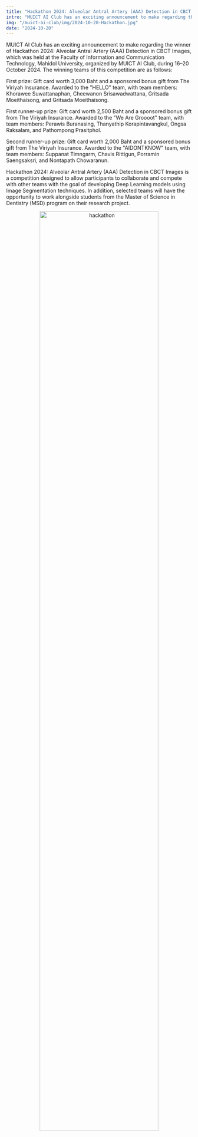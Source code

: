 ```yaml
---
title: "Hackathon 2024: Alveolar Antral Artery (AAA) Detection in CBCT Images"
intro: "MUICT AI Club has an exciting announcement to make regarding the winner of Hackathon 2024: Alveolar Antral Artery (AAA) Detection in CBCT Images"
img: "/muict-ai-club/img/2024-10-20-Hackathon.jpg"
date: "2024-10-20"
---
```

MUICT AI Club has an exciting announcement to make regarding the winner of Hackathon 2024: Alveolar Antral Artery (AAA) Detection in CBCT Images, which was held at the Faculty of Information and Communication Technology, Mahidol University, organized by MUICT AI Club, during 16–20 October 2024. The winning teams of this competition are as follows:

First prize: Gift card worth 3,000 Baht and a sponsored bonus gift from The Viriyah Insurance. Awarded to the "HELLO" team, with team members: Khorawee Suwattanaphan, Cheewanon Srisawadwattana, Gritsada Moeithaisong, and Gritsada Moeithaisong.

First runner-up prize: Gift card worth 2,500 Baht and a sponsored bonus gift from The Viriyah Insurance. Awarded to the "We Are Groooot" team, with team members: Perawis Buranasing, Thanyathip Korapintavangkul, Ongsa Raksalam, and Pathompong Prasitphol.

Second runner-up prize: Gift card worth 2,000 Baht and a sponsored bonus gift from The Viriyah Insurance. Awarded to the "AIDONTKNOW" team, with team members: Suppanat Timngarm, Chavis Rittigun, Porramin Saengsaksri, and Nontapath Chowaranun.

Hackathon 2024: Alveolar Antral Artery (AAA) Detection in CBCT Images is a competition designed to allow participants to collaborate and compete with other teams with the goal of developing Deep Learning models using Image Segmentation techniques. In addition, selected teams will have the opportunity to work alongside students from the Master of Science in Dentistry (MSD) program on their research project.

<div align="center">
  <img src="/muict-ai-club/img/2024-10-20-Hackathon.jpg" alt="hackathon" width="80%" />
</div>
